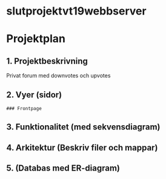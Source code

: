 # slutprojektvt19webbserver

# Projektplan

## 1. Projektbeskrivning
Privat forum med downvotes och upvotes

## 2. Vyer (sidor)
    ### Frontpage

## 3. Funktionalitet (med sekvensdiagram)
## 4. Arkitektur (Beskriv filer och mappar)
## 5. (Databas med ER-diagram)